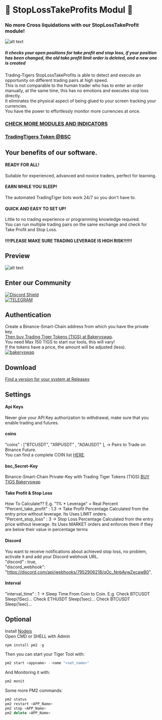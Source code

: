 # :rocket: StopLossTakeProfits Modul :rocket:
### No more Cross liquidations with our StopLossTakeProfit module!  
![alt text](https://trading-tigers.com/img/ms-icon-310x310.png)
##### It checks your open positions for take profit and stop loss, if your position has been changed, the old take profit limit order is deleted, and a new one is created  
Trading-Tigers StopLossTakeProfits is able to detect and execute an opportunity on different trading pairs at high speed.  
This is not comparable to the human trader who has to enter an order manually, at the same time, this has no emotions and executes stop loss directly.  
It eliminates the physical aspect of being glued to your screen tracking your currencies.  
You have the power to effortlessly monitor more currencies at once.
### [CHECK MORE MODULES AND INDICATORS](https://Trading-Tigers.com)
### [TradingTigers Token @BSC](https://bscscan.com/token/0x017a6d12ca6e591d684e63791fd2de1e8a550169)
## Your benefits of our software.
#### READY FOR ALL!
Suitable for experienced, advanced and novice traders, perfect for learning.  

#### EARN WHILE YOU SLEEP!
The automated TradingTiger bots work 24/7 so you don't have to.  
#### QUICK AND EASY TO SET UP!
Little to no trading experience or programming knowledge required.  
You can run multiple trading pairs on the same exchange and check for Take Profit and Stop Loss.
#### !!!!PLEASE MAKE SURE TRADING LEVERAGE IS HIGH RISK!!!!!! 

## Preview
![alt text](https://raw.githubusercontent.com/Trading-Tiger/StopLossTakeProfit-Modul/main/preview.PNG) 
## Enter our Community
[![Discord Shield](https://discordapp.com/api/guilds/766340441075089418/widget.png?style=banner2)](https://discord.gg/xAGZHAr)  
[![TELEGRAM](https://trading-tigers.com/img/telegram-ken.png)](https://t.me/TradingTigers_Orginal)


## Authentication  
Create a Binance-Smart-Chain address from which you have the private key.  
[Then buy Trading Tiger Tokens (TIGS) at Bakeryswap](https://www.bakeryswap.org/#/swap?outputCurrency=0x017a6d12ca6e591d684e63791fd2de1e8a550169).  
You need Max 150 TIGS to start our tools, this will vary!  
If the tokens have a price, the amount will be adjusted (less).  
[![bakeryswap](https://trading-tigers.com/img/bakeryswap.png)](https://www.bakeryswap.org/#/swap?outputCurrency=0x017a6d12ca6e591d684e63791fd2de1e8a550169)
## Download  
[Find a version for your system at Releases](https://github.com/Trading-Tiger/StopLossTakeProfit-Modul/releases/)  

## Settings

#### Api Keys  
Never give your API Key authorization to withdrawal, make sure that you enable trading and futures. 
#### coins
"coins" : ["BTCUSDT", "XRPUSDT" , "ADAUSDT" ], -> Pairs to Trade on Binance Future.  
You can find a complete COIN list [HERE](https://github.com/Trading-Tiger/Supported_Trading_Pairs/blob/main/Binance_Future_Pairs.json).
#### bsc_Secret-Key  
Binance-Smart-Chain Private-Key with Trading Tiger Tokens (TIGS).[BUY TIGS Bakeryswap](https://www.bakeryswap.org/#/swap?outputCurrency=0x017a6d12ca6e591d684e63791fd2de1e8a550169) 
#### Take Profit & Stop Loss  
How To Calculate?? E.g. "1% * Leverage" = Real Percent  
"Percent_take_profit" : 1.3 -> Take Profit Percentage Calculated from the entry price without leverage. Its Uses LIMIT orders.  
"Percent_stop_loss" : 3 -> Stop Loss Percentage Calculated from the entry price without leverage. Its Uses MARKET orders and enforces them if they are below their value in percentage terms  
#### Discord  
You want to receive notifications about achieved stop loss, no problem, activate it and add your Discord webhook URL.  
"discord" : true,  
"discord_webhook": "https://discord.com/api/webhooks/7952906218/qOc_NnbAywZecawB0",  
#### Interval  
"interval_time" : 1 -> Sleep Time From Coin to Coin.  E.g. Check BTCUSDT Sleep(1Sec)... Check ETHUSDT Sleep(1sec)... Check BTCUSDT Sleep(1sec)...  
## Optional
Install [Nodejs](https://nodejs.org/en/)  
Open CMD or SHELL with Admin
```javascript
npm install pm2 -g
```
Then you can start your Tiger Tool with:
```javascript
pm2 start <appname> --name "<set_name>"
```
And Monitoring it with:
```javascript
pm2 monit
```
Some more PM2 commands:
```javascript
pm2 status
pm2 restart <APP_Name>
pm2 stop <APP_Name>
pm2 delete <APP_Name>
```


